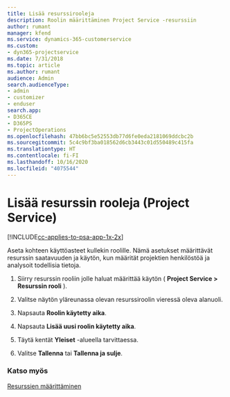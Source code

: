 ```yaml
---
title: Lisää resurssirooleja
description: Roolin määrittäminen Project Service -resurssiin
author: rumant
manager: kfend
ms.service: dynamics-365-customerservice
ms.custom:
- dyn365-projectservice
ms.date: 7/31/2018
ms.topic: article
ms.author: rumant
audience: Admin
search.audienceType:
- admin
- customizer
- enduser
search.app:
- D365CE
- D365PS
- ProjectOperations
ms.openlocfilehash: 47bb6bc5e52553db77d6fe0eda2181069ddcbc2b
ms.sourcegitcommit: 5c4c9bf3ba018562d6cb3443c01d550489c415fa
ms.translationtype: HT
ms.contentlocale: fi-FI
ms.lasthandoff: 10/16/2020
ms.locfileid: "4075544"
---
```

# <a name="add-resource-roles-project-service"></a>Lisää resurssin rooleja (Project Service)

[!INCLUDE[cc-applies-to-psa-app-1x-2x](../includes/cc-applies-to-psa-app-1x-2x.md)]

Aseta kohteen käyttöasteet kullekin roolille. Nämä asetukset määrittävät resurssin saatavuuden ja käytön, kun määrität projektien henkilöstöä ja analysoit todellisia tietoja.  
  
1.  Siirry resurssin rooliin jolle haluat määrittää käytön ( **Project Service > Resurssin rooli** ).  
  
2.  Valitse näytön yläreunassa olevan resurssiroolin vieressä oleva alanuoli.  
  
3.  Napsauta **Roolin käytetty aika**.  
  
4.  Napsauta **Lisää uusi roolin käytetty aika**.  
  
5.  Täytä kentät **Yleiset** -alueella tarvittaessa.  
  
6.  Valitse **Tallenna** tai **Tallenna ja sulje**.  
  
### <a name="see-also"></a>Katso myös  
 [Resurssien määrittäminen](../psa/set-up-resources.md)
